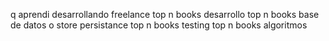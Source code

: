 q aprendi desarrollando freelance
top n books desarrollo
top n books base de datos o store persistance
top n books testing
top n books algoritmos
